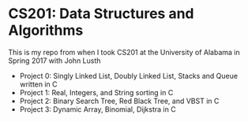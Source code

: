 # CS201: Data Structures and Algorithms
This is my repo from when I took CS201 at the University of Alabama in Spring 2017 with John Lusth

* Project 0: Singly Linked List, Doubly Linked List, Stacks and Queue written in C
* Project 1: Real, Integers, and String sorting in C
* Project 2: Binary Search Tree, Red Black Tree, and VBST in C
* Project 3: Dynamic Array, Binomial, Dijkstra in C
